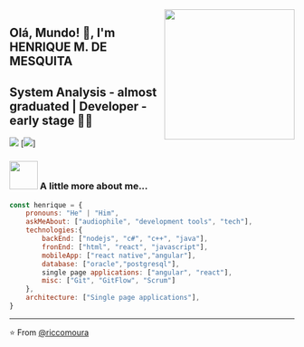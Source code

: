 <img align='right' src="https://media.giphy.com/media/M9gbBd9nbDrOTu1Mqx/giphy.gif" width="230">

## Olá, Mundo! 🙏, I'm HENRIQUE M. DE MESQUITA
## System Analysis - almost graduated | Developer - early stage 👨‍💻

[![](https://img.shields.io/badge/LinkedIn-AddMe-blue)](https://www.linkedin.com/in/mesquitahenrique/)
[![](https://img.shields.io/twitter/follow/moura_ricco?label=Follow&style=social)]


### <img src="https://media.giphy.com/media/LmNwrBhejkK9EFP504/giphy.gif" width="50"> A little more about me...  

```javascript
const henrique = {
    pronouns: "He" | "Him",
    askMeAbout: ["audiophile", "development tools", "tech"],
    technologies:{
        backEnd: ["nodejs", "c#", "c++", "java"],
        fronEnd: ["html", "react", "javascript"],
        mobileApp: ["react native","angular"],
        database: ["oracle","postgresql"],
        single page applications: ["angular", "react"],
        misc: ["Git", "GitFlow", "Scrum"]
    },
    architecture: ["Single page applications"],
}
```

---
⭐️ From [@riccomoura](https://github.com/riccomoura)
